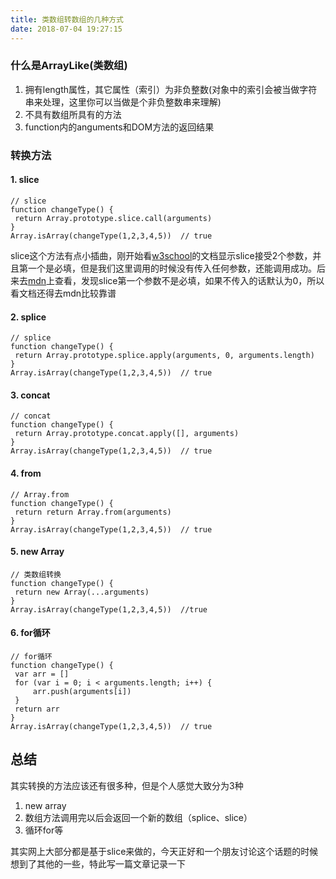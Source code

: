 ```yaml
---
title: 类数组转数组的几种方式
date: 2018-07-04 19:27:15
---
```


### 什么是ArrayLike(类数组)

1. 拥有length属性，其它属性（索引）为非负整数(对象中的索引会被当做字符串来处理，这里你可以当做是个非负整数串来理解)
2. 不具有数组所具有的方法
3. function内的anguments和DOM方法的返回结果
<!-- more -->

### 转换方法

#### 1. slice

```
// slice
function changeType() {
 return Array.prototype.slice.call(arguments)
}
Array.isArray(changeType(1,2,3,4,5))  // true
```
slice这个方法有点小插曲，刚开始看[w3school](http://www.w3school.com.cn/jsref/jsref_slice_array.asp)的文档显示slice接受2个参数，并且第一个是必填，但是我们这里调用的时候没有传入任何参数，还能调用成功。后来去[mdn](https://developer.mozilla.org/en-US/docs/Web/JavaScript/Reference/Global_Objects/Array/slice)上查看，发现slice第一个参数不是必填，如果不传入的话默认为0，所以看文档还得去mdn比较靠谱

#### 2. splice

```
// splice
function changeType() {
 return Array.prototype.splice.apply(arguments, 0, arguments.length)
}
Array.isArray(changeType(1,2,3,4,5))  // true
```

#### 3. concat

```
// concat
function changeType() {
 return Array.prototype.concat.apply([], arguments)
}
Array.isArray(changeType(1,2,3,4,5))  // true
```

#### 4. from

```
// Array.from
function changeType() {
 return return Array.from(arguments)
}
Array.isArray(changeType(1,2,3,4,5))  // true
```
#### 5. new Array

```
// 类数组转换
function changeType() {
 return new Array(...arguments)
}
Array.isArray(changeType(1,2,3,4,5))  //true
```

#### 6. for循环

```
// for循环
function changeType() {
 var arr = []
 for (var i = 0; i < arguments.length; i++) {
     arr.push(arguments[i]) 
 }
 return arr
}
Array.isArray(changeType(1,2,3,4,5))  // true
```

## 总结

其实转换的方法应该还有很多种，但是个人感觉大致分为3种
1. new array
2. 数组方法调用完以后会返回一个新的数组（splice、slice）
3. 循环for等

其实网上大部分都是基于slice来做的，今天正好和一个朋友讨论这个话题的时候想到了其他的一些，特此写一篇文章记录一下


